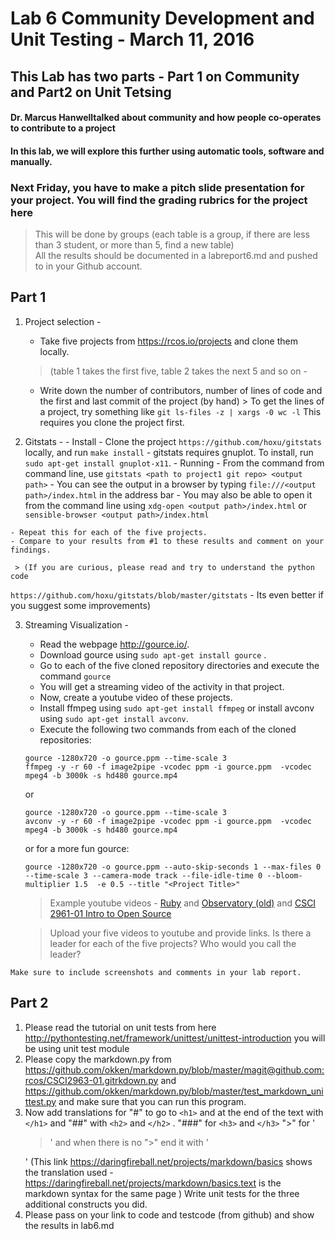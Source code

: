 # Lab 6 Community Development and Unit Testing - March 11, 2016

## This Lab has two parts - Part 1 on Community and Part2 on Unit Tetsing

#### Dr. Marcus Hanwelltalked about community and how people co-operates to contribute to a project
#### In this lab, we will explore this further using automatic tools, software and manually.

### Next Friday, you have to make a pitch slide presentation for your project. You will find the grading rubrics for the project here 
> This will be done by groups (each table is a group, if there are less than 3 student, or more than 5, find a new table)  
> All the results should be documented in a labreport6.md and pushed to in your Github account.

## Part 1
   1. Project selection -
      - Take five projects from https://rcos.io/projects  and clone them locally.
       >(table 1 takes the first five, table 2 takes the next 5 and so on - 

      - Write down the number of contributors, number of lines of code and the first and last commit of the project (by hand) > To get the lines of a project, try something like `git ls-files -z | xargs -0 wc -l` This requires you clone the project first.

  2. Gitstats -
    - Install
    - Clone the project `https://github.com/hoxu/gitstats` locally, and run `make install`
    - gitstats requires gnuplot. To install, run `sudo apt-get install gnuplot-x11`.
    - Running
    - From the command from command line, use  `gitstats <path to project1 git repo> <output path>`
    - You can see the output in a browser by typing `file:///<output path>/index.html` in the address bar
    - You may also be able to open it from the command line using `xdg-open <output path>/index.html` or `sensible-browser <output path>/index.html`

    - Repeat this for each of the five projects.
    - Compare to your results from #1 to these results and comment on your findings.

     > (If you are curious, please read and try to understand the python code  
`https://github.com/hoxu/gitstats/blob/master/gitstats` - Its even better if you suggest some improvements)

  3. Streaming Visualization -
     - Read the webpage http://gource.io/.
     - Download gource using `sudo apt-get install gource` .
     - Go to each of the five cloned repository directories and execute the command
     `gource`
     - You will get a streaming video of the activity in that project.
     - Now, create a youtube video of these projects.
     - Install ffmpeg using `sudo apt-get install ffmpeg` or install avconv using `sudo apt-get install avconv`.
     - Execute the following two commands from each of the cloned repositories:
      ```
      gource -1280x720 -o gource.ppm --time-scale 3
      ffmpeg -y -r 60 -f image2pipe -vcodec ppm -i gource.ppm  -vcodec mpeg4 -b 3000k -s hd480 gource.mp4
       ```
      or
      ```
      gource -1280x720 -o gource.ppm --time-scale 3
      avconv -y -r 60 -f image2pipe -vcodec ppm -i gource.ppm  -vcodec mpeg4 -b 3000k -s hd480 gource.mp4
      ```
      or for a more fun gource:
      ```
      gource -1280x720 -o gource.ppm --auto-skip-seconds 1 --max-files 0 --time-scale 3 --camera-mode track --file-idle-time 0 --bloom-multiplier 1.5  -e 0.5 --title "<Project Title>"
      ```

        > Example youtube videos - [Ruby](https://www.youtube.com/watch?v=si-kxnwKvjU) and  [Observatory   (old)](https://www.youtube.com/watch?v=SKArMLw1QY0)  and [CSCI 2961-01 Intro to Open Source](https://youtu.be/-R3-t0oLcpk )

        >Upload your five videos to youtube and provide links. Is there a leader for each of the five projects? Who would you call the leader?

    Make sure to include screenshots and comments in your lab report.

## Part 2
1. Please read the tutorial on unit tests from here http://pythontesting.net/framework/unittest/unittest-introduction 
  you will be using unit test module
2.  Please copy the markdown.py from https://github.com/okken/markdown.py/blob/master/magit@github.com:rcos/CSCI2963-01.gitrkdown.py and https://github.com/okken/markdown.py/blob/master/test_markdown_unittest.py and make sure that you can run this program.
3.  Now add translations for "#" to go to `<h1>` and at the end of the text with `</h1>` and "##" with `<h2>` and `</h2>` . "###" for `<h3>` and `</h3>` ">" for '<blockquote>' and when there is no ">" end it with '</blockquote>' (This link https://daringfireball.net/projects/markdown/basics shows the translation used - https://daringfireball.net/projects/markdown/basics.text  is the markdown syntax for the same page ) Write unit tests for the three additional constructs you did.
4.  Please pass on your link to code and testcode (from github) and show the results in lab6.md
